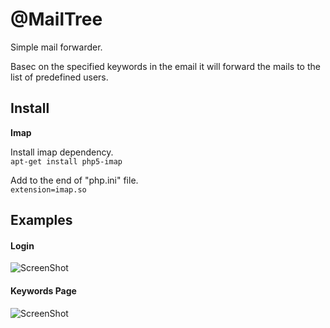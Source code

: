 @MailTree
=========

Simple mail forwarder.

Basec on the specified keywords in the email it will forward the mails to the list of predefined users.

Install
--------

**Imap**

Install imap dependency. <br>
``apt-get install php5-imap``

Add to the end of "php.ini" file.<br>
``extension=imap.so``


Examples
--------

#### Login
![ScreenShot](https://raw.githubusercontent.com/dud3/e_fwd/master/public/app_samples/e_fwd-signin.png)

#### Keywords Page
![ScreenShot](https://raw.githubusercontent.com/dud3/e_fwd/master/public/app_samples/keywords_page.png)
